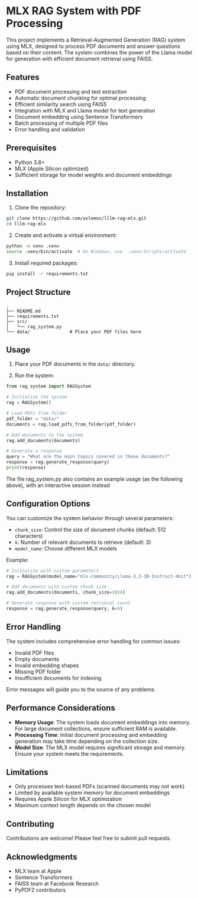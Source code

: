 # MLX RAG System with PDF Processing

This project implements a Retrieval-Augmented Generation (RAG) system using MLX, designed to process PDF documents and answer questions based on their content. The system combines the power of the Llama model for generation with efficient document retrieval using FAISS.

## Features

- PDF document processing and text extraction
- Automatic document chunking for optimal processing
- Efficient similarity search using FAISS
- Integration with MLX and Llama model for text generation
- Document embedding using Sentence Transformers
- Batch processing of multiple PDF files
- Error handling and validation

## Prerequisites

- Python 3.8+
- MLX (Apple Silicon optimized)
- Sufficient storage for model weights and document embeddings

## Installation

1. Clone the repository:
```bash
git clone https://github.com/avlemos/lllm-rag-mlx.git
cd lllm-rag-mlx
```

2. Create and activate a virtual environment:
```bash
python -m venv .venv
source .venv/bin/activate  # On Windows, use `.venv\Scripts\activate`
```

3. Install required packages:
```bash
pip install -r requirements.txt
```

## Project Structure

```
.
├── README.md
├── requirements.txt
├── src/
│   └── rag_system.py
└── data/               # Place your PDF files here
```

## Usage

1. Place your PDF documents in the `data/` directory.

2. Run the system:
```python
from rag_system import RAGSystem

# Initialize the system
rag = RAGSystem()

# Load PDFs from folder
pdf_folder = "data/"
documents = rag.load_pdfs_from_folder(pdf_folder)

# Add documents to the system
rag.add_documents(documents)

# Generate a response
query = "What are the main topics covered in these documents?"
response = rag.generate_response(query)
print(response)
```

The file rag_system.py also contains an example usage (as the following above), with an interactive session instead

## Configuration Options

You can customize the system behavior through several parameters:

- `chunk_size`: Control the size of document chunks (default: 512 characters)
- `k`: Number of relevant documents to retrieve (default: 3)
- `model_name`: Choose different MLX models

Example:
```python
# Initialize with custom parameters
rag = RAGSystem(model_name="mlx-community/Llama-3.2-3B-Instruct-4bit")

# Add documents with custom chunk size
rag.add_documents(documents, chunk_size=1024)

# Generate response with custom retrieval count
response = rag.generate_response(query, k=5)
```

## Error Handling

The system includes comprehensive error handling for common issues:
- Invalid PDF files
- Empty documents
- Invalid embedding shapes
- Missing PDF folder
- Insufficient documents for indexing

Error messages will guide you to the source of any problems.

## Performance Considerations

- **Memory Usage**: The system loads document embeddings into memory. For large document collections, ensure sufficient RAM is available.
- **Processing Time**: Initial document processing and embedding generation may take time depending on the collection size.
- **Model Size**: The MLX model requires significant storage and memory. Ensure your system meets the requirements.

## Limitations

- Only processes text-based PDFs (scanned documents may not work)
- Limited by available system memory for document embeddings
- Requires Apple Silicon for MLX optimization
- Maximum context length depends on the chosen model

## Contributing

Contributions are welcome! Please feel free to submit pull requests.

## Acknowledgments

- MLX team at Apple
- Sentence Transformers
- FAISS team at Facebook Research
- PyPDF2 contributors
